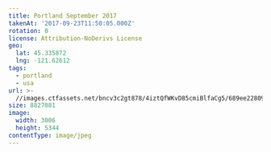 ```yaml
---
title: Portland September 2017
takenAt: '2017-09-23T11:50:05.000Z'
rotation: 0
license: Attribution-NoDerivs License
geo:
  lat: 45.335872
  lng: -121.62612
tags:
  - portland
  - usa
url: >-
  //images.ctfassets.net/bncv3c2gt878/4iztQfWKvD85cmiBlfaCg5/689ee2280994b64074612d7fcfa60cc4/portland-september-2017_36647025073_o
size: 8827081
image:
  width: 3006
  height: 5344
contentType: image/jpeg
---
```


